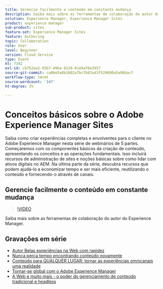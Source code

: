 ```yaml
---
title: Gerencie facilmente o conteúdo em constante mudança
description: Saiba mais sobre as ferramentas de colaboração do autor do Experience Manager
solution: Experience Manager, Experience Manager Sites
product: experience manager
sub-product: sites
feature-set: Experience Manager Sites
feature: Authoring
topic: Collaboration
role: User
level: Beginner
version: Cloud Service
type: Event
kt: 7342
exl-id: cb7b2ee2-93b7-496a-8120-01e9af6e3957
source-git-commit: ca06e5a8b1602a7bcfb83a43f529680a5a96bacf
workflow-type: tm+mt
source-wordcount: '147'
ht-degree: 3%

---
```


# Conceitos básicos sobre o Adobe Experience Manager Sites

Saiba como criar experiências completas e envolventes para o cliente no Adobe Experience Manager nesta série de webinários de 5 partes. Começaremos com os componentes básicos da criação de conteúdo, apresentando os conceitos e as operações fundamentais. Isso incluirá recursos de administração de sites e noções básicas sobre como lidar com ativos digitais no AEM. Na última parte da série, descubra recursos que podem ajudá-lo a economizar tempo e ser mais eficiente, reutilizando o conteúdo e fornecendo-o através de canais.

## Gerencie facilmente o conteúdo em constante mudança

>[!VIDEO](https://video.tv.adobe.com/v/332127/?quality=12&learn=on&hidetitle=true)

Saiba mais sobre as ferramentas de colaboração do autor do Experience Manager.

## Gravações em série

* [Autor Belas experiências na Web com rapidez](authoring-fundamentals.md)
* [Nunca perca tempo encontrando conteúdo novamente](media-library-administration.md)
* [Conteúdo para QUALQUER LUGAR: tornar as experiências omnicanais uma realidade](omnichannel-experiences.md)
* [Tornar-se global com o Adobe Experience Manager](multi-site-management-web-translation.md)
* [A Web e muito mais - o poder do gerenciamento de conteúdo tradicional e headless](traditional-headless-content-management.md)
